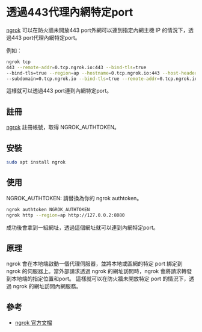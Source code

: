 # 透過443代理內網特定port

[ngrok](https://ngrok.com/docs/guides/device-gateway/linux/)
可以在防火牆未開放443 port外網可以連到指定內網主機 IP 的情況下，透過443 port代理內網特定port。

例如：

```bash
ngrok tcp
443 --remote-addr=0.tcp.ngrok.io:443 --bind-tls=true
--bind-tls=true --region=ap --hostname=0.tcp.ngrok.io:443 --host-header=rewrite
--subdomain=0.tcp.ngrok.io --bind-tls=true --remote-addr=0.tcp.ngrok.io:443
```
這樣就可以透過443 port連到內網特定port。

## 註冊
[ngrok](https://ngrok.com/) 註冊帳號，取得 NGROK_AUTHTOKEN。

## 安裝

```bash
sudo apt install ngrok
```

## 使用

NGROK_AUTHTOKEN: 請替換為你的 ngrok authtoken。

```bash
ngrok authtoken NGROK_AUTHTOKEN
ngrok http --region=ap http://127.0.0.2:8080
```

成功後會拿到一組網址，透過這個網址就可以連到內網特定port。

## 原理
ngrok 會在本地端啟動一個代理伺服器，並將本地或區網的特定 port 綁定到 ngrok 的伺服器上。當外部請求透過 ngrok 的網址訪問時，ngrok 會將請求轉發到本地端的指定位置和port。
這樣就可以在防火牆未開放特定 port 的情況下，透過 ngrok 的網址訪問內網服務。

## 參考
- [ngrok 官方文檔](https://ngrok.com/docs/guides/device-gateway/linux/)